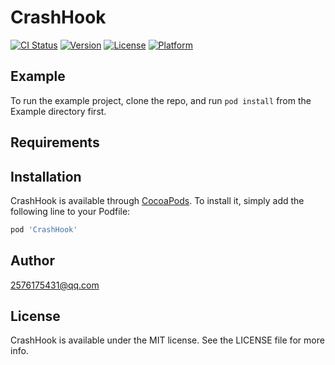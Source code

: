 # CrashHook

[![CI Status](https://img.shields.io/travis/2576175431@qq.com/CrashHook.svg?style=flat)](https://travis-ci.org/2576175431@qq.com/CrashHook)
[![Version](https://img.shields.io/cocoapods/v/CrashHook.svg?style=flat)](https://cocoapods.org/pods/CrashHook)
[![License](https://img.shields.io/cocoapods/l/CrashHook.svg?style=flat)](https://cocoapods.org/pods/CrashHook)
[![Platform](https://img.shields.io/cocoapods/p/CrashHook.svg?style=flat)](https://cocoapods.org/pods/CrashHook)

## Example

To run the example project, clone the repo, and run `pod install` from the Example directory first.

## Requirements

## Installation

CrashHook is available through [CocoaPods](https://cocoapods.org). To install
it, simply add the following line to your Podfile:

```ruby
pod 'CrashHook'
```

## Author

2576175431@qq.com

## License

CrashHook is available under the MIT license. See the LICENSE file for more info.
